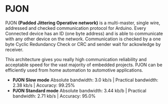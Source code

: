 PJON 
====

PJON **(Padded Jittering Operative network)** is a multi-master, single wire, addressed and checked communication protocol for Arduino. Every Connected device has an ID (one byte address) and is able to communicate with any other device on the network. 
Communication is checked by a one byte Cyclic Redundancy Check or CRC and sender wait for ackowledge by receiver.


This architecture gives you really high communication reliability and acceptable speed for the vast majority of embedded projects. PJON can be efficiently used from home automation to automotive applications.

* **PJON Slow mode** Absolute bandwidth: 3.0 kb/s | Practical bandwidth: 2.38 kb/s | Accuracy: 99.25%
* **PJON Standard mode** Absolute bandwidth: 3.44 kb/b | Practical bandwidth: 2.71 kb/s | Accuracy: 95.0%
